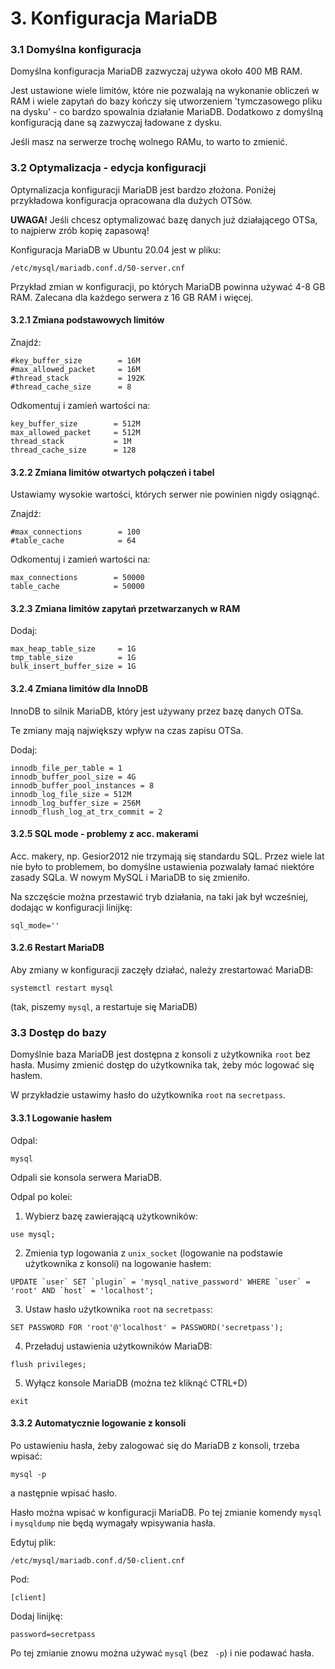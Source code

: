 # 3. Konfiguracja MariaDB

### 3.1 Domyślna konfiguracja

Domyślna konfiguracja MariaDB zazwyczaj używa około 400 MB RAM.

Jest ustawione wiele limitów, które nie pozwalają na wykonanie obliczeń w RAM i
wiele zapytań do bazy kończy się utworzeniem 'tymczasowego pliku na dysku' -
co bardzo spowalnia działanie MariaDB.
Dodatkowo z domyślną konfiguracją dane są zazwyczaj ładowane z dysku.

Jeśli masz na serwerze trochę wolnego RAMu, to warto to zmienić.

### 3.2 Optymalizacja - edycja konfiguracji

Optymalizacja konfiguracji MariaDB jest bardzo złożona.
Poniżej przykładowa konfiguracja opracowana dla dużych OTSów.

__UWAGA!__
Jeśli chcesz optymalizować bazę danych już działającego OTSa,
to najpierw zrób kopię zapasową!

Konfiguracja MariaDB w Ubuntu 20.04 jest w pliku:
```
/etc/mysql/mariadb.conf.d/50-server.cnf
```
Przykład zmian w konfiguracji, po których MariaDB powinna używać 4-8 GB RAM.
Zalecana dla każdego serwera z 16 GB RAM i więcej.

#### 3.2.1 Zmiana podstawowych limitów

Znajdź:
```
#key_buffer_size        = 16M
#max_allowed_packet     = 16M
#thread_stack           = 192K
#thread_cache_size      = 8
```
Odkomentuj i zamień wartości na:
```
key_buffer_size        = 512M
max_allowed_packet     = 512M
thread_stack           = 1M
thread_cache_size      = 128
```

#### 3.2.2 Zmiana limitów otwartych połączeń i tabel

Ustawiamy wysokie wartości, których serwer nie powinien nigdy osiągnąć. 

Znajdź:
```
#max_connections        = 100
#table_cache            = 64
```
Odkomentuj i zamień wartości na:
```
max_connections        = 50000
table_cache            = 50000
```

#### 3.2.3 Zmiana limitów zapytań przetwarzanych w RAM

Dodaj:
```
max_heap_table_size     = 1G
tmp_table_size          = 1G
bulk_insert_buffer_size = 1G
```

#### 3.2.4 Zmiana limitów dla InnoDB

InnoDB to silnik MariaDB, który jest używany przez bazę danych OTSa.

Te zmiany mają największy wpływ na czas zapisu OTSa.

Dodaj:
```
innodb_file_per_table = 1
innodb_buffer_pool_size = 4G
innodb_buffer_pool_instances = 8
innodb_log_file_size = 512M
innodb_log_buffer_size = 256M
innodb_flush_log_at_trx_commit = 2
```

#### 3.2.5 SQL mode - problemy z acc. makerami

Acc. makery, np. Gesior2012 nie trzymają się standardu SQL.
Przez wiele lat nie było to problemem,
bo domyślne ustawienia pozwalały łamać niektóre zasady SQLa.
W nowym MySQL i MariaDB to się zmieniło.

Na szczęście można przestawić tryb działania, na taki jak był wcześniej,
dodając w konfiguracji linijkę:
```
sql_mode=''
```
#### 3.2.6 Restart MariaDB

Aby zmiany w konfiguracji zaczęły działać, należy zrestartować MariaDB:
```
systemctl restart mysql
```
(tak, piszemy `mysql`, a restartuje się MariaDB)

### 3.3 Dostęp do bazy

Domyślnie baza MariaDB jest dostępna z konsoli z użytkownika `root` bez hasła.
Musimy zmienić dostęp do użytkownika tak, żeby móc logować się hasłem.

W przykładzie ustawimy hasło do użytkownika `root` na `secretpass`.

#### 3.3.1 Logowanie hasłem

Odpal:
```
mysql
```
Odpali sie konsola serwera MariaDB.

Odpal po kolei:
1. Wybierz bazę zawierającą użytkowników:
```
use mysql;
```
2. Zmienia typ logowania z `unix_socket`
(logowanie na podstawie użytkownika z konsoli)
na logowanie hasłem:
```
UPDATE `user` SET `plugin` = 'mysql_native_password' WHERE `user` = 'root' AND `host` = 'localhost';
```
3. Ustaw hasło użytkownika `root` na `secretpass`:
```
SET PASSWORD FOR 'root'@'localhost' = PASSWORD('secretpass');
```
4. Przeładuj ustawienia użytkowników MariaDB:
```
flush privileges;
```
5. Wyłącz konsole MariaDB (można też kliknąć CTRL+D)
```
exit
```

#### 3.3.2 Automatycznie logowanie z konsoli

Po ustawieniu hasła, żeby zalogować się do MariaDB z konsoli, trzeba wpisać:
```
mysql -p
```
a następnie wpisać hasło.

Hasło można wpisać w konfiguracji MariaDB.
Po tej zmianie komendy `mysql` i `mysqldump` nie będą wymagały wpisywania hasła.

Edytuj plik:
```
/etc/mysql/mariadb.conf.d/50-client.cnf
```
Pod:
```
[client]
```
Dodaj linijkę:
```
password=secretpass
```
Po tej zmianie znowu można używać `mysql` (bez ` -p`) i nie podawać hasła.
